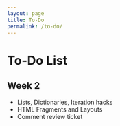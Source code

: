 ```yaml
---
layout: page
title: To-Do
permalink: /to-do/
---
```


# To-Do List

## Week 2
- Lists, Dictionaries, Iteration hacks
- HTML Fragments and Layouts 
- Comment review ticket